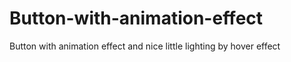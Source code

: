 # Button-with-animation-effect
Button with animation effect and nice little lighting by hover effect
